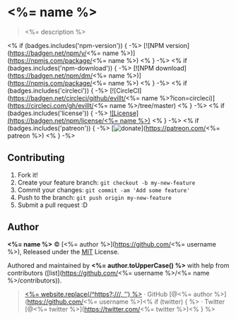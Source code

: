 # <%= name %>

> <%= description %>

<% if (badges.includes('npm-version')) { -%>
[![NPM version](https://badgen.net/npm/v/<%= name %>)](https://npmjs.com/package/<%= name %>)
<% } -%>
<% if (badges.includes('npm-download')) { -%>
[![NPM download](https://badgen.net/npm/dm/<%= name %>)](https://npmjs.com/package/<%= name %>)
<% } -%>
<% if (badges.includes('circleci')) { -%>
[![CircleCI](https://badgen.net/circleci/github/evillt/<%= name %>?icon=circleci)](https://circleci.com/gh/evillt/<%= name %>/tree/master)
<% } -%>
<% if (badges.includes('license')) { -%>
[![License](https://badgen.net/npm/license/<%= name %>)](./LICENSE)
<% } -%>
<% if (badges.includes('patreon')) { -%>
[![donate](https://badgen.net/badge/support%20me/donate/f2a)](https://patreon.com/<%= patreon %>)
<% } -%>

## Contributing

1. Fork it!
2. Create your feature branch: `git checkout -b my-new-feature`
3. Commit your changes: `git commit -am 'Add some feature'`
4. Push to the branch: `git push origin my-new-feature`
5. Submit a pull request :D

## Author

**<%= name %>** © [<%= author %>](https://github.com/<%= username %>), Released under the [MIT](./LICENSE) License.

Authored and maintained by **<%= author.toUpperCase() %>** with help from contributors ([list](https://github.com/<%= username %>/<%= name %>/contributors)).

> [<%= website.replace(/^https?:\/\//, '') %>](<%= website %>) · GitHub [@<%= author %>](https://github.com/<%= username %>)<% if (twitter) { %> · Twitter [@<%= twitter %>](https://twitter.com/<%= twitter %>)<% } %>
